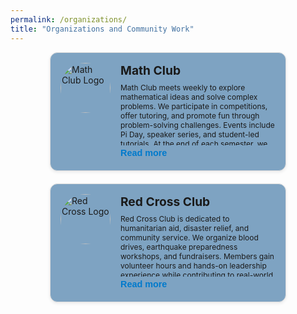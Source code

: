 ```yaml
---
permalink: /organizations/
title: "Organizations and Community Work"
---
```

<style>
  .org-container {
    display: flex;
    flex-direction: column;
    gap: 20px;
    max-width: 75%;
    margin: 0 auto;
  }

  .org-card {
    display: flex;
    border: 1px solid #ddd;
    border-radius: 12px;
    padding: 16px;
    background: #7ea3c2;
    box-shadow: 0 2px 5px rgba(0,0,0,0.08);
    align-items: flex-start;
    position: relative;
  }

  .org-logo {
    width: 80px;
    height: 80px;
    border-radius: 50%;
    object-fit: cover;
    margin-right: 16px;
  }

  .org-content {
    font-size: 0.75rem;
    flex: 1;
  }

  .org-title {
    font-size: 1.2rem;
    font-weight: bold;
    margin-bottom: 8px;
  }

  .org-description {
    max-height: 100px;
    overflow: hidden;
    transition: max-height 0.3s ease;
    position: relative;
  }

  .org-description.expanded {
    max-height: 1000px;
  }

  .read-more-btn {
    background: none;
    border: none;
    color: #007acc;
    cursor: pointer;
    padding: 4px 0;
    font-weight: bold;
    font-size: 0.9rem;
  }
</style>

<div class="org-container">

<div class="org-card">
  <img class="org-logo" src="https://upload.wikimedia.org/wikipedia/commons/thumb/4/4a/Commons-logo.svg/1024px-Commons-logo.svg.png" alt="Math Club Logo">
  <div class="org-content">
    <div class="org-title">Math Club</div>
    <div class="org-description" id="desc-1">
      Math Club meets weekly to explore mathematical ideas and solve complex problems. We participate in competitions, offer tutoring, and promote fun through problem-solving challenges. Events include Pi Day, speaker series, and student-led tutorials. At the end of each semester, we host a “Mathlympics” open to all students.
    </div>
    <button class="read-more-btn" onclick="toggleDescription('desc-1', this)">Read more</button>
  </div>
</div>

<div class="org-card">
  <img class="org-logo" src="https://upload.wikimedia.org/wikipedia/commons/thumb/0/0b/Red_Cross_logo.svg/1024px-Red_Cross_logo.svg.png" alt="Red Cross Logo">
  <div class="org-content">
    <div class="org-title">Red Cross Club</div>
    <div class="org-description" id="desc-2">
      Red Cross Club is dedicated to humanitarian aid, disaster relief, and community service. We organize blood drives, earthquake preparedness workshops, and fundraisers. Members gain volunteer hours and hands-on leadership experience while contributing to real-world causes.
    </div>
    <button class="read-more-btn" onclick="toggleDescription('desc-2', this)">Read more</button>
  </div>
</div>

</div>

<script>
  function toggleDescription(id, btn) {
    const el = document.getElementById(id);
    el.classList.toggle('expanded');
    btn.textContent = el.classList.contains('expanded') ? 'Collapse' : 'Read more';
  }
</script>
